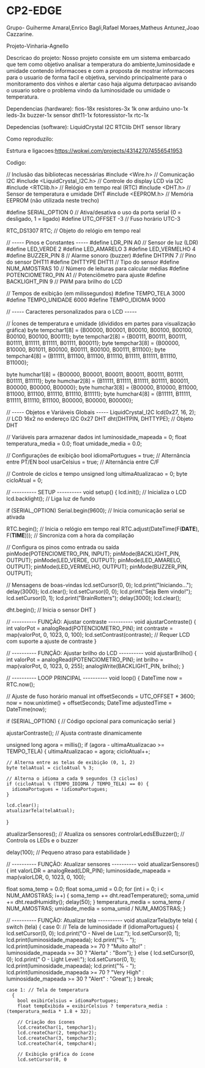 # CP2-EDGE
Grupo- Guiherme Amaral,Enrico Bagli,Rafael Moraes,Matheus Antunez,Joao Cazzarine.

 Projeto-Vinharia-Agnello

 Descricao do projeto: Nosso projeto consiste em um sistema embarcado que tem como objetivo analisar a temperatura do ambiente,luminosidade e umidade contendo informacoes e com a proposta de mostrar informacoes para o usuario de forma facil e objetiva,
 servindo principalmente para o monitoramento dos vinhos e alertar caso haja alguma deturpacao avisando o usuario sobre o problema vindo da luminosidade ou umidade o temperatura.

 Dependencias (hardware):
 fios-18x
 resistores-3x 1k onw
 arduino uno-1x
 leds-3x
 buzzer-1x
 sensor dht11-1x
 fotoressistor-1x
 rtc-1x
 
 Depedencias (software):
 LiquidCrystal I2C
RTClib
DHT sensor library


Como reproduzilo:


Estrtura e ligacoes:https://wokwi.com/projects/431427074556541953



Codigo:



// Inclusão das bibliotecas necessárias
#include <Wire.h>              // Comunicação I2C
#include <LiquidCrystal_I2C.h> // Controle do display LCD via I2C
#include <RTClib.h>            // Relógio em tempo real (RTC)
#include <DHT.h>               // Sensor de temperatura e umidade DHT
#include <EEPROM.h>            // Memória EEPROM (não utilizada neste trecho)

#define SERIAL_OPTION 0        // Ativa/desativa o uso da porta serial (0 = desligado, 1 = ligado)
#define UTC_OFFSET -3          // Fuso horário UTC-3

RTC_DS1307 RTC;                // Objeto do relógio em tempo real

// ----- Pinos e Constantes -----
#define LDR_PIN A0             // Sensor de luz (LDR)
#define LED_VERDE 2
#define LED_AMARELO 3
#define LED_VERMELHO 4
#define BUZZER_PIN 8           // Alarme sonoro (buzzer)
#define DHTPIN 7               // Pino do sensor DHT11
#define DHTTYPE DHT11          // Tipo do sensor
#define NUM_AMOSTRAS 10        // Número de leituras para calcular médias
#define POTENCIOMETRO_PIN A1   // Potenciômetro para ajuste
#define BACKLIGHT_PIN 9        // PWM para brilho do LCD

// Tempos de exibição (em milissegundos)
#define TEMPO_TELA 3000
#define TEMPO_UNIDADE 6000
#define TEMPO_IDIOMA 9000

// ----- Caracteres personalizados para o LCD -----

// Ícones de temperatura e umidade (divididos em partes para visualização gráfica)
byte tempchar1[8] = {B00000, B00001, B00010, B00100, B00100, B00100, B00100, B00111};
byte tempchar2[8] = {B00111, B00111, B00111, B01111, B11111, B11111, B01111, B00011};
byte tempchar3[8] = {B00000, B10000, B01011, B00100, B00111, B00100, B00111, B11100};
byte tempchar4[8] = {B11111, B11100, B11100, B11110, B11111, B11111, B11110, B11000};

byte humchar1[8] = {B00000, B00001, B00011, B00011, B00111, B01111, B01111, B11111};
byte humchar2[8] = {B11111, B11111, B11111, B01111, B00011, B00000, B00000, B00000};
byte humchar3[8] = {B00000, B10000, B11000, B11000, B11100, B11110, B11110, B11111};
byte humchar4[8] = {B11111, B11111, B11111, B11110, B11100, B00000, B00000, B00000};

// ----- Objetos e Variáveis Globais -----
LiquidCrystal_I2C lcd(0x27, 16, 2); // LCD 16x2 no endereço I2C 0x27
DHT dht(DHTPIN, DHTTYPE);           // Objeto DHT

// Variáveis para armazenar dados
int luminosidade_mapeada = 0;
float temperatura_media = 0.0;
float umidade_media = 0.0;

// Configurações de exibição
bool idiomaPortugues = true;  // Alternância entre PT/EN
bool usarCelsius = true;      // Alternância entre C/F

// Controle de ciclos e tempo
unsigned long ultimaAtualizacao = 0;
byte cicloAtual = 0;

// ---------- SETUP ----------
void setup() {
  lcd.init();       // Inicializa o LCD
  lcd.backlight();  // Liga luz de fundo

  if (SERIAL_OPTION) Serial.begin(9600); // Inicia comunicação serial se ativada

  RTC.begin();      // Inicia o relógio em tempo real
  RTC.adjust(DateTime(F(__DATE__), F(__TIME__))); // Sincroniza com a hora da compilação

  // Configura os pinos como entrada ou saída
  pinMode(POTENCIOMETRO_PIN, INPUT);
  pinMode(BACKLIGHT_PIN, OUTPUT);
  pinMode(LED_VERDE, OUTPUT);
  pinMode(LED_AMARELO, OUTPUT);
  pinMode(LED_VERMELHO, OUTPUT);
  pinMode(BUZZER_PIN, OUTPUT);

  // Mensagens de boas-vindas
  lcd.setCursor(0, 0);
  lcd.print("Iniciando...");
  delay(3000);
  lcd.clear();
  lcd.setCursor(0, 0);
  lcd.print("Seja Bem vindo!");
  lcd.setCursor(0, 1);
  lcd.print("BrainRotters");
  delay(3000);
  lcd.clear();

  dht.begin();  // Inicia o sensor DHT
}

// ---------- FUNÇÃO: Ajustar contraste ----------
void ajustarContraste() {
  int valorPot = analogRead(POTENCIOMETRO_PIN);
  int contraste = map(valorPot, 0, 1023, 0, 100);
  lcd.setContrast(contraste); // Requer LCD com suporte a ajuste de contraste
}

// ---------- FUNÇÃO: Ajustar brilho do LCD ----------
void ajustarBrilho() {
  int valorPot = analogRead(POTENCIOMETRO_PIN);
  int brilho = map(valorPot, 0, 1023, 0, 255);
  analogWrite(BACKLIGHT_PIN, brilho);
}

// ---------- LOOP PRINCIPAL ----------
void loop() {
  DateTime now = RTC.now();

  // Ajuste de fuso horário manual
  int offsetSeconds = UTC_OFFSET * 3600;
  now = now.unixtime() + offsetSeconds;
  DateTime adjustedTime = DateTime(now);

  if (SERIAL_OPTION) {
    // Código opcional para comunicação serial
  }

  ajustarContraste(); // Ajusta contraste dinamicamente

  unsigned long agora = millis();
  if (agora - ultimaAtualizacao >= TEMPO_TELA) {
    ultimaAtualizacao = agora;
    cicloAtual++;

    // Alterna entre as telas de exibição (0, 1, 2)
    byte telaAtual = cicloAtual % 3;

    // Alterna o idioma a cada 9 segundos (3 ciclos)
    if (cicloAtual % (TEMPO_IDIOMA / TEMPO_TELA) == 0) {
      idiomaPortugues = !idiomaPortugues;
    }

    lcd.clear();
    atualizarTela(telaAtual);
  }

  atualizarSensores();       // Atualiza os sensores
  controlarLedsEBuzzer();    // Controla os LEDs e o buzzer

  delay(100); // Pequeno atraso para estabilidade
}

// ---------- FUNÇÃO: Atualizar sensores ----------
void atualizarSensores() {
  int valorLDR = analogRead(LDR_PIN);
  luminosidade_mapeada = map(valorLDR, 0, 1023, 0, 100);

  float soma_temp = 0.0;
  float soma_umid = 0.0;
  for (int i = 0; i < NUM_AMOSTRAS; i++) {
    soma_temp += dht.readTemperature();
    soma_umid += dht.readHumidity();
    delay(50);
  }
  temperatura_media = soma_temp / NUM_AMOSTRAS;
  umidade_media = soma_umid / NUM_AMOSTRAS;
}

// ---------- FUNÇÃO: Atualizar tela ----------
void atualizarTela(byte tela) {
  switch (tela) {
    case 0: // Tela de luminosidade
      if (idiomaPortugues) {
        lcd.setCursor(0, 0);
        lcd.print("O - Nivel de Luz:");
        lcd.setCursor(0, 1);
        lcd.print(luminosidade_mapeada);
        lcd.print("% - ");
        lcd.print(luminosidade_mapeada >= 70 ? "Muito alto!" :
                  luminosidade_mapeada >= 30 ? "Alerta" : "Bom");
      } else {
        lcd.setCursor(0, 0);
        lcd.print(" O - Light Level:");
        lcd.setCursor(0, 1);
        lcd.print(luminosidade_mapeada);
        lcd.print("% - ");
        lcd.print(luminosidade_mapeada >= 70 ? "Very High" :
                  luminosidade_mapeada >= 30 ? "Alert" : "Great");
      }
      break;

    case 1: // Tela de temperatura
      {
        bool exibirCelsius = idiomaPortugues;
        float tempExibida = exibirCelsius ? temperatura_media : (temperatura_media * 1.8 + 32);

        // Criação dos ícones
        lcd.createChar(1, tempchar1);
        lcd.createChar(2, tempchar2);
        lcd.createChar(3, tempchar3);
        lcd.createChar(4, tempchar4);

        // Exibição gráfica do ícone
        lcd.setCursor(0, 0


